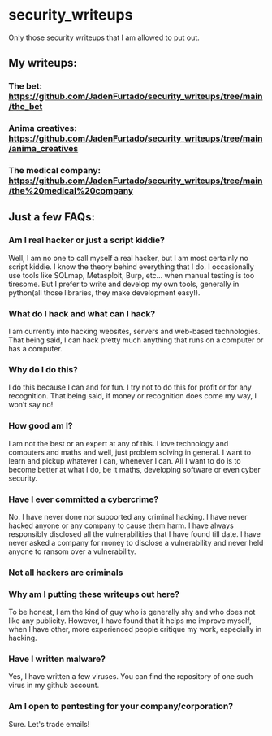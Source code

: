 # security_writeups
Only those security writeups that I am allowed to put out.

## My writeups:

### The bet: https://github.com/JadenFurtado/security_writeups/tree/main/the_bet

### Anima creatives: https://github.com/JadenFurtado/security_writeups/tree/main/anima_creatives

### The medical company: https://github.com/JadenFurtado/security_writeups/tree/main/the%20medical%20company

## Just a few FAQs:

### Am I real hacker or just a script kiddie?

Well, I am no one to call myself a real hacker, but I am most certainly no script kiddie. I know the theory behind everything that I do. I occasionally use tools like SQLmap, Metasploit, Burp, etc… when manual testing is too tiresome. But I prefer to write and develop my own tools, generally in python(all those libraries, they make development easy!). 

### What do I hack and what can I hack?

I am currently into hacking websites, servers and web-based technologies. That being said, I can hack pretty much anything that runs on a computer or has a computer. 

### Why do I do this?

I do this because I can and for fun. I try not to do this for profit or for any recognition. That being said, if money or recognition does come my way, I won’t say no! 

### How good am I?

I am not the best or an expert at any of this. I love technology and computers and maths and well, just problem solving in general. I want to learn and pickup whatever I can, whenever I can. All I want to do is to become better at what I do, be it maths, developing software or even cyber security.  

### Have I ever committed a cybercrime?

No. I have never done nor supported any criminal hacking. I have never hacked anyone or any company to cause them harm. I have always responsibly disclosed all the vulnerabilities that I have found till date. I have never asked a company for money to disclose a vulnerability and never held anyone to ransom over a vulnerability. 
### Not all hackers are criminals 

### Why am I putting these writeups out here?

To be honest, I am the kind of guy who is generally shy and who does not like any publicity. However, I have found that it helps me improve myself, when I have other, more experienced people critique my work, especially in hacking.

### Have I written malware?

Yes, I have written a few viruses. You can find the repository of one such virus in my github account.

### Am I open to pentesting for your company/corporation?

Sure. Let's trade emails!

